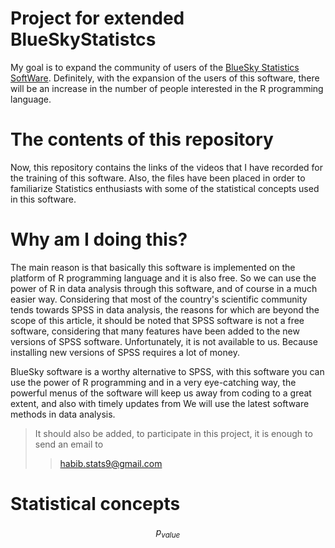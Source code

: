 # Project for extended BlueSkyStatistcs

My goal is to expand the community of users of the [BlueSky Statistics SoftWare](https://www.google.com/url?sa=t&rct=j&q=&esrc=s&source=web&cd=&cad=rja&uact=8&ved=2ahUKEwjDjJegoL6AAxUC1AIHHey0B2MQFnoECAYQAQ&url=https%3A%2F%2Fwww.blueskystatistics.com%2F&usg=AOvVaw1hTkA70OClOGPoFm0YbgpE&opi=89978449). Definitely, with the expansion of the users of this software, there will be an increase in the number of people interested in the R programming language.

# The contents of this repository

Now, this repository contains the links of the videos that I have recorded for the training of this software. Also, the files have been placed in order to familiarize Statistics enthusiasts with some of the statistical concepts used in this software.

# Why am I doing this?

The main reason is that basically this software is implemented on the platform of R programming language and it is also free. So we can use the power of R in data analysis through this software, and of course in a much easier way. Considering that most of the country's scientific community tends towards SPSS in data analysis, the reasons for which are beyond the scope of this article, it should be noted that SPSS software is not a free software, considering that many features have been added to the new versions of SPSS software. Unfortunately, it is not available to us. Because installing new versions of SPSS requires a lot of money.

BlueSky software is a worthy alternative to SPSS, with this software you can use the power of R programming and in a very eye-catching way, the powerful menus of the software will keep us away from coding to a great extent, and also with timely updates from We will use the latest software methods in data analysis.

> It should also be added, to participate in this project, it is enough to send an email to
>
> > [habib.stats9@gmail.com](mailto:habib.stats9@gmail.com)

# Statistical concepts

$$p_{value}$$
